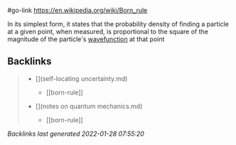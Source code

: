 #go-link https://en.wikipedia.org/wiki/Born_rule

In its simplest form, it states that the probability density of finding a particle at a given point, when measured, is proportional to the square of the magnitude of the particle's [wavefunction](https://en.wikipedia.org/wiki/Wavefunction "Wavefunction") at that point

## Backlinks

> - [](self-locating uncertainty.md)
>   - [[born-rule]]
>    
> - [](notes on quantum mechanics.md)
>   - [[born-rule]]

_Backlinks last generated 2022-01-28 07:55:20_

